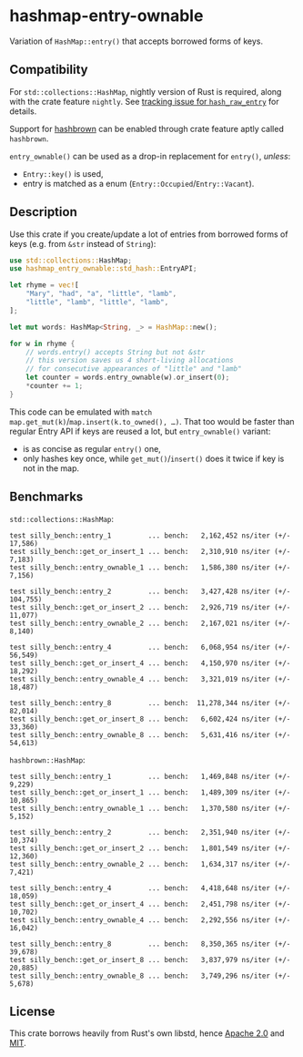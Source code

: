 # hashmap-entry-ownable

Variation of `HashMap::entry()` that accepts borrowed forms of keys.

## Compatibility

For `std::collections::HashMap`, nightly version of Rust is required, along with the crate feature `nightly`.
See [tracking issue for `hash_raw_entry`](https://github.com/rust-lang/rust/issues/56167) for details.

Support for [hashbrown](https://github.com/Amanieu/hashbrown/) can be enabled through crate feature aptly called `hashbrown`.

`entry_ownable()` can be used as a drop-in replacement for `entry()`, *unless*:

- `Entry::key()` is used,
- entry is matched as a enum (`Entry::Occupied`/`Entry::Vacant`).

## Description

Use this crate if you create/update a lot of entries from borrowed forms of keys (e.g. from `&str` instead of `String`):

```rust
use std::collections::HashMap;
use hashmap_entry_ownable::std_hash::EntryAPI;

let rhyme = vec![
	"Mary", "had", "a", "little", "lamb",
	"little", "lamb", "little", "lamb",
];

let mut words: HashMap<String, _> = HashMap::new();

for w in rhyme {
	// words.entry() accepts String but not &str
	// this version saves us 4 short-living allocations
	// for consecutive appearances of "little" and "lamb"
	let counter = words.entry_ownable(w).or_insert(0);
	*counter += 1;
}
```

This code can be emulated with `match map.get_mut(k)`/`map.insert(k.to_owned(), …)`.
That too would be faster than regular Entry API if keys are reused a lot,
but `entry_ownable()` variant:

- is as concise as regular `entry()` one,
- only hashes key once, while `get_mut()`/`insert()` does it twice if key is not in the map.

## Benchmarks

`std::collections::HashMap`:

```
test silly_bench::entry_1         ... bench:   2,162,452 ns/iter (+/- 17,586)
test silly_bench::get_or_insert_1 ... bench:   2,310,910 ns/iter (+/- 7,183)
test silly_bench::entry_ownable_1 ... bench:   1,586,380 ns/iter (+/- 7,156)

test silly_bench::entry_2         ... bench:   3,427,428 ns/iter (+/- 104,755)
test silly_bench::get_or_insert_2 ... bench:   2,926,719 ns/iter (+/- 11,077)
test silly_bench::entry_ownable_2 ... bench:   2,167,021 ns/iter (+/- 8,140)

test silly_bench::entry_4         ... bench:   6,068,954 ns/iter (+/- 56,549)
test silly_bench::get_or_insert_4 ... bench:   4,150,970 ns/iter (+/- 18,292)
test silly_bench::entry_ownable_4 ... bench:   3,321,019 ns/iter (+/- 18,487)

test silly_bench::entry_8         ... bench:  11,278,344 ns/iter (+/- 82,014)
test silly_bench::get_or_insert_8 ... bench:   6,602,424 ns/iter (+/- 33,360)
test silly_bench::entry_ownable_8 ... bench:   5,631,416 ns/iter (+/- 54,613)
```

`hashbrown::HashMap`:

```
test silly_bench::entry_1         ... bench:   1,469,848 ns/iter (+/- 9,229)
test silly_bench::get_or_insert_1 ... bench:   1,489,309 ns/iter (+/- 10,865)
test silly_bench::entry_ownable_1 ... bench:   1,370,580 ns/iter (+/- 5,152)

test silly_bench::entry_2         ... bench:   2,351,940 ns/iter (+/- 10,374)
test silly_bench::get_or_insert_2 ... bench:   1,801,549 ns/iter (+/- 12,360)
test silly_bench::entry_ownable_2 ... bench:   1,634,317 ns/iter (+/- 7,421)

test silly_bench::entry_4         ... bench:   4,418,648 ns/iter (+/- 18,059)
test silly_bench::get_or_insert_4 ... bench:   2,451,798 ns/iter (+/- 10,702)
test silly_bench::entry_ownable_4 ... bench:   2,292,556 ns/iter (+/- 16,042)

test silly_bench::entry_8         ... bench:   8,350,365 ns/iter (+/- 39,678)
test silly_bench::get_or_insert_8 ... bench:   3,837,979 ns/iter (+/- 20,885)
test silly_bench::entry_ownable_8 ... bench:   3,749,296 ns/iter (+/- 5,678)
```

## License

This crate borrows heavily from Rust's own libstd, hence [Apache 2.0](LICENSE-APACHE) and [MIT](LICENSE-MIT).
